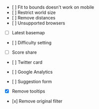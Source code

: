 - [ ] Fit to bounds doesn't work on mobile
- [ ] Restrict world size
- [ ] Remove distances
- [ ] Unsupported browsers
- [ ] Latest basemap
- [ ] Difficulty setting
- [ ] Score share
- [ ] Twitter card

- [ ] Google Analytics
- [ ] Suggestion form

- [x] Remove tooltips
- [x] Remove original filter
